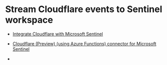 # Stream Cloudflare events to Sentinel workspace
* [Integrate Cloudflare with Microsoft Sentinel](https://www.cloudflare.com/partners/technology-partners/microsoft/azure-sentinel/)
* [Cloudflare (Preview) (using Azure Functions) connector for Microsoft Sentinel](https://learn.microsoft.com/en-us/azure/sentinel/data-connectors/cloudflare-using-azure-functions)

* 
